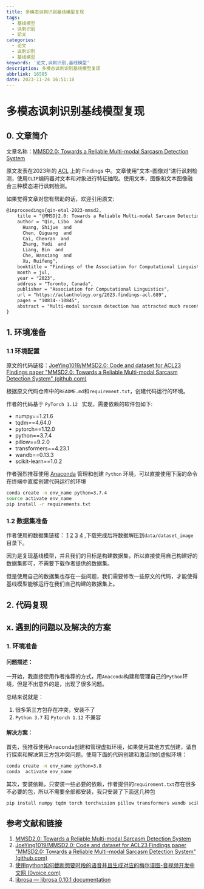 ```yaml
---
title: 多模态讽刺识别基线模型复现
tags:
  - 基线模型
  - 讽刺识别
  - 论文
categories:
  - 论文
  - 讽刺识别
  - 基线模型
keywords: '论文,讽刺识别,基线模型'
description: 多模态讽刺识别基线模型复现
abbrlink: 16585
date: 2023-11-24 16:51:18
---
```


# 多模态讽刺识别基线模型复现

## 0. 文章简介

文章名称：[MMSD2.0: Towards a Reliable Multi-modal Sarcasm Detection System](https://aclanthology.org/2023.findings-acl.689/)

原文发表在2023年的 [ACL](https://aclanthology.org/events/acl-2023/) 上的 Findings 中。文章使用"文本-图像对"进行讽刺检测，使用`CLIP`编码器对文本和对象进行特征抽取。使用文本，图像和文本图像融合三种模态进行讽刺检测。

如果觉得文章对您有帮助的话，欢迎引用原文:

```tex
@inproceedings{qin-etal-2023-mmsd2,
    title = "{MMSD}2.0: Towards a Reliable Multi-modal Sarcasm Detection System",
    author = "Qin, Libo  and
      Huang, Shijue  and
      Chen, Qiguang  and
      Cai, Chenran  and
      Zhang, Yudi  and
      Liang, Bin  and
      Che, Wanxiang  and
      Xu, Ruifeng",
    booktitle = "Findings of the Association for Computational Linguistics: ACL 2023",
    month = jul,
    year = "2023",
    address = "Toronto, Canada",
    publisher = "Association for Computational Linguistics",
    url = "https://aclanthology.org/2023.findings-acl.689",
    pages = "10834--10845",
    abstract = "Multi-modal sarcasm detection has attracted much recent attention. Nevertheless, the existing benchmark (MMSD) has some shortcomings that hinder the development of reliable multi-modal sarcasm detection system: (1) There are some spurious cues in MMSD, leading to the model bias learning; (2) The negative samples in MMSD are not always reasonable. To solve the aforementioned issues, we introduce MMSD2.0, a correction dataset that fixes the shortcomings of MMSD, by removing the spurious cues and re-annotating the unreasonable samples. Meanwhile, we present a novel framework called multi-view CLIP that is capable of leveraging multi-grained cues from multiple perspectives (i.e., text, image, and text-image interaction view) for multi-modal sarcasm detection. Extensive experiments show that MMSD2.0 is a valuable benchmark for building reliable multi-modal sarcasm detection systems and multi-view CLIP can significantly outperform the previous best baselines.",
}
```

##  1. 环境准备

### 1.1 环境配置

原文的代码链接：[JoeYing1019/MMSD2.0: Code and dataset for ACL23 Findings paper "MMSD2.0: Towards a Reliable Multi-modal Sarcasm Detection System" (github.com)](https://github.com/JoeYing1019/MMSD2.0)

根据原文代码仓库中的`README.md`和`requirement.txt`，创建代码运行的环境。

作者的代码基于 `PyTorch 1.12 ` 实现，需要依赖的软件包如下:

- numpy==1.21.6
- tqdm==4.64.0
- pytorch==1.12.0
- python==3.7.4
- pillow==9.2.0
- transformers==4.23.1
- wandb==0.13.3
- scikit-learn==1.0.2

作者强烈推荐使用 [Anaconda](https://www.anaconda.com/) 管理和创建 `Python` 环境，可以直接使用下面的命令在终端中直接创建代码运行的环境

```bash
conda create -n env_name python=3.7.4   
source activate env_name     
pip install -r requirements.txt
```



### 1.2 数据集准备

作者使用的数据集链接： [1](https://drive.google.com/file/d/1mK0Nf-jv_h2bgHUCRM4_EsdTiiitZ_Uj/view?usp=sharing_eil&ts=5d480e04) [2](https://drive.google.com/file/d/1AOWzlOz5hmdO39dEmzhQ4z_nabgzi7Tu/view?usp=sharing_eil&ts=5d480e04) [3](https://drive.google.com/file/d/1dJERrVlp7DlNSXk-uvbbG6Rv7uvqTOKd/view?usp=sharing_eil&ts=5d480e04) [4](https://drive.google.com/file/d/1pODuKC4gP6-QDQonG8XTqI8w8ds68mE3/view?usp=sharing_eil&ts=5d480e04) ,下载完成后将数据解压到`data/dataset_image`目录下。

因为是复现基线模型，并且我们的目标是构建数据集，所以直接使用自己构建好的数据集即可，不需要下载作者提供的数据集。

但是使用自己的数据集也存在一些问题，我们需要修改一些原文的代码，才能使得基线模型能够运行在我们自己构建的数据集上。



## 2. 代码复现

## x. 遇到的问题以及解决的方案

### 1. 环境准备

#### 问题描述：

一开始，我直接使用作者推荐的方式，用`Anaconda`构建和管理自己的`Python`环境，但是不出意外的是，出现了很多问题。

总结来说就是：

1. 很多第三方包存在冲突，安装不了
2. `Python 3.7` 和 `Pytorch 1.12` 不兼容

#### 解决方案：

首先，我推荐使用Anaconda创建和管理虚拟环境，如果使用其他方式创建，请自行探索和解决第三方包冲突问题。使用下面的代码创建和激活你的虚拟环境：

```bash
conda create -n env_name python=3.8 
conda  activate env_name     
```

其次，安装依赖，只安装一些必要的依赖，作者提供的`requirement.txt`存在很多不必要的包，所以不需要全部都安装，我只安装了下面这几种包

```bash
pip install numpy tqdm torch torchvision pillow transformers wandb scikit-learn
```



## 参考文献和链接

1. [MMSD2.0: Towards a Reliable Multi-modal Sarcasm Detection System](https://aclanthology.org/2023.findings-acl.689/)
2. [JoeYing1019/MMSD2.0: Code and dataset for ACL23 Findings paper "MMSD2.0: Towards a Reliable Multi-modal Sarcasm Detection System" (github.com)](https://github.com/JoeYing1019/MMSD2.0)
3. [使用python如何截断想要时段的语音并且生成对应的梅尔谱图-音视频开发中文网 (0voice.com)](https://avmedia.0voice.com/?id=42710)
4. [librosa — librosa 0.10.1 documentation](https://librosa.org/doc/latest/index.html)